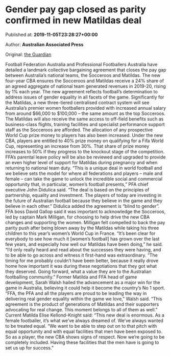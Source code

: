 
# Gender pay gap closed as parity confirmed in new Matildas deal

Published at: **2019-11-05T23:28:27+00:00**

Author: **Australian Associated Press**

Original: [the Guardian](https://www.theguardian.com/football/2019/nov/06/gender-pay-gap-closed-as-parity-confirmed-in-new-matildas-deal)

Football Federation Australia and Professional Footballers Australia have detailed a landmark collective bargaining agreement that closes the pay gap between Australia’s national teams, the Socceroos and Matildas.
The new four-year CBA ensures the Socceroos and Matildas receive a 24% share of an agreed aggregate of national team generated revenues in 2019-20, rising by 1% each year.
The new agreement reflects football’s determination to address issues of gender equality in all facets of the game.
Significantly for the Matildas, a new three-tiered centralised contract system will see Australia’s premier women footballers provided with increased annual salary from around $66,000 to $100,000 – the same amount as the top Socceroos.
The Matildas will also receive the same access to off-field benefits such as business-class flights, training facilities and specialist performance support staff as the Socceroos are afforded.
The allocation of any prospective World Cup prize money to players has also been increased. Under the new CBA, players are entitled to 40% prize money on qualifying for a Fifa World Cup, representing an increase from 30%.
That share of prize money increases to 50% if they progress to the knockout stage of the competition.
FFA’s parental leave policy will be also be reviewed and upgraded to provide an even higher level of support for Matildas during pregnancy and when returning to national team duty.
“This is a unique deal in world football and we believe sets the model for where all federations and players – male and female – can take the game to unlock the incredible social and commercial opportunity that, in particular, women’s football presents,” PFA chief executive John Didulica said.
“The deal is based on the principles of partnership, equality and investment. The players of today are investing in the future of Australian football because they believe in the game and they believe in each other.”
Didulica added the agreement is “blind to gender”.
FFA boss David Gallop said it was important to acknowledge the Socceroos, led by captain Mark Milligan, for choosing to help drive the new CBA changes and supporting the women.
Milligan felt compelled to back the pay parity push after being blown away by the Matildas while taking his three children to this year’s women’s World Cup in France.
“It’s been clear for everybody to see how much it [women’s football] has grown over the last few years, and especially how well our Matildas have been doing,” he said. “I’d only really heard and read about the successes they were having, and to be able to go across and witness it first-hand was extraordinary.
“The timing for me probably couldn’t have been better, because it really drove home how important it was during these negotiations that they got what they deserved. Going forward, what a value they are to the Australian footballing community.”
Former Matilda and FFA head of game development, Sarah Walsh hailed the advancement as a major win for the game in Australia, believing it could help it become the country’s No 1 sport.
“FFA, the PFA and all the players are proud to be leading the way in delivering real gender equality within the game we love,” Walsh said. “This agreement is the product of generations of Matildas and their supporters advocating for real change. This moment belongs to all of them as well.”
Current Matilda Elise Kellond-Knight said: “This new deal is enormous. As a female footballer, it’s what we’ve always dreamed of. We’ve always wanted to be treated equal.
“We want to be able to step out on to that pitch with equal opportunity and with equal facilities that men have been exposed to. So as a player, the new CBA shows signs of respect. Now we’re going to be completely included. Having these facilities that the men have is going to set us up for success.”

